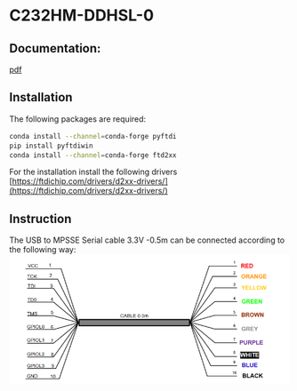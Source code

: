 # C232HM-DDHSL-0

## Documentation:
[pdf](https://ftdichip.com/wp-content/uploads/2023/07/DS_C232HM_MPSSE_CABLE-.pdf)
## Installation
The following packages are required:
```bash
conda install --channel=conda-forge pyftdi
pip install pyftdiwin
conda install --channel=conda-forge ftd2xx
```
For the installation install the following drivers [https://ftdichip.com/drivers/d2xx-drivers/](https://ftdichip.com/drivers/d2xx-drivers/)
## Instruction

The USB to MPSSE Serial cable 3.3V -0.5m can be connected according to the following way:
![alt text](image.png)


<!-- Make sure you have the correct drivers installed: -->
